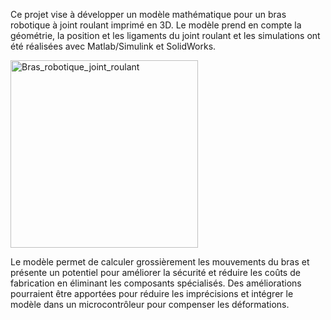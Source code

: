Ce projet vise à développer un modèle mathématique pour un bras robotique à joint roulant imprimé en 3D. Le modèle prend en compte la géométrie, la position et les ligaments du joint roulant et les simulations ont été réalisées avec Matlab/Simulink et SolidWorks.

<img src="media/rollingjoit4.png" alt="Bras_robotique_joint_roulant" width="300" />

Le modèle permet de calculer grossièrement les mouvements du bras et présente un potentiel pour améliorer la sécurité et réduire les coûts de fabrication en éliminant les composants spécialisés. Des améliorations pourraient être apportées pour réduire les imprécisions et intégrer le modèle dans un microcontrôleur pour compenser les déformations.